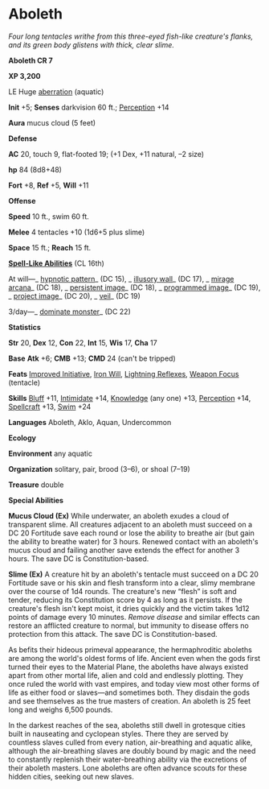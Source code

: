 # Aboleth

_Four long tentacles writhe from this three-eyed fish-like creature's flanks, and its green body glistens with thick, clear slime._

**Aboleth CR 7**

**XP 3,200**

LE Huge [aberration](creatureTypes.md#_aberration) (aquatic)

**Init** +5; **Senses** darkvision 60 ft.; [Perception](../skills/perception.md#_perception) +14

**Aura** mucus cloud (5 feet)

**Defense**

**AC** 20, touch 9, flat-footed 19; (+1 Dex, +11 natural, –2 size)

**hp** 84 (8d8+48)

**Fort** +8, **Ref** +5, **Will** +11

**Offense**

**Speed** 10 ft., swim 60 ft.

**Melee** 4 tentacles +10 (1d6+5 plus slime)

**Space** 15 ft.; **Reach** 15 ft.

**[Spell-Like Abilities](universalMonsterRules.md#_spell-like-abilities)** (CL 16th)

At will—_ [hypnotic pattern](../spells/hypnoticPattern.md#_hypnotic-pattern)_ (DC 15), _ [illusory wall](../spells/illusoryWall.md#_illusory-wall)_ (DC 17), _ [mirage arcana](../spells/mirageArcana.md#_mirage-arcana)_ (DC 18), _ [persistent image](../spells/persistentImage.md#_persistent-image)_ (DC 18), _ [programmed image](../spells/programmedImage.md#_programmed-image)_ (DC 19), _ [project image](../spells/projectImage.md#_project-image)_ (DC 20), _ [veil](../spells/veil.md#_veil)_ (DC 19)

3/day—_ [dominate monster](../spells/dominateMonster.md#_dominate-monster)_ (DC 22)

**Statistics**

**Str** 20, **Dex** 12, **Con** 22, **Int** 15, **Wis** 17, **Cha** 17

**Base**  **Atk** +6; **CMB** +13; **CMD** 24 (can't be tripped)

**Feats** [Improved Initiative](../feats.md#_improved-initiative), [Iron Will](../feats.md#_iron-will), [Lightning Reflexes](../feats.md#_lightning-reflexes), [Weapon Focus](../feats.md#_weapon-focus) (tentacle)

**Skills** [Bluff](../skills/bluff.md#_bluff) +11, [Intimidate](../skills/intimidate.md#_intimidate) +14, [Knowledge](../skills/knowledge.md#_knowledge) (any one) +13, [Perception](../skills/perception.md#_perception) +14, [Spellcraft](../skills/spellcraft.md#_spellcraft) +13, [Swim](../skills/swim.md#_swim) +24

**Languages** Aboleth, Aklo, Aquan, Undercommon

**Ecology**

**Environment** any aquatic

**Organization** solitary, pair, brood (3–6), or shoal (7–19)

**Treasure** double

**Special Abilities**

**Mucus Cloud (Ex)** While underwater, an aboleth exudes a cloud of transparent slime. All creatures adjacent to an aboleth must succeed on a DC 20 Fortitude save each round or lose the ability to breathe air (but gain the ability to breathe water) for 3 hours. Renewed contact with an aboleth's mucus cloud and failing another save extends the effect for another 3 hours. The save DC is Constitution-based.

**Slime (Ex)** A creature hit by an aboleth's tentacle must succeed on a DC 20 Fortitude save or his skin and flesh transform into a clear, slimy membrane over the course of 1d4 rounds. The creature's new “flesh” is soft and tender, reducing its Constitution score by 4 as long as it persists. If the creature's flesh isn't kept moist, it dries quickly and the victim takes 1d12 points of damage every 10 minutes. _Remove disease_ and similar effects can restore an afflicted creature to normal, but immunity to disease offers no protection from this attack. The save DC is Constitution-based.

As befits their hideous primeval appearance, the hermaphroditic aboleths are among the world's oldest forms of life. Ancient even when the gods first turned their eyes to the Material Plane, the aboleths have always existed apart from other mortal life, alien and cold and endlessly plotting. They once ruled the world with vast empires, and today view most other forms of life as either food or slaves—and sometimes both. They disdain the gods and see themselves as the true masters of creation. An aboleth is 25 feet long and weighs 6,500 pounds.

In the darkest reaches of the sea, aboleths still dwell in grotesque cities built in nauseating and cyclopean styles. There they are served by countless slaves culled from every nation, air-breathing and aquatic alike, although the air-breathing slaves are doubly bound by magic and the need to constantly replenish their water-breathing ability via the excretions of their aboleth masters. Lone aboleths are often advance scouts for these hidden cities, seeking out new slaves.

